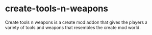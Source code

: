 # create-tools-n-weapons
Create tools n weapons is a create mod addon that gives the players a variety of tools and weapons that resembles the create mod world.
